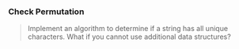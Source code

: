 ### Check Permutation

> Implement an algorithm to determine if a string has all unique characters.
> What if you cannot use additional data structures?
